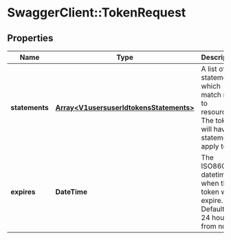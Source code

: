 # SwaggerClient::TokenRequest

## Properties
Name | Type | Description | Notes
------------ | ------------- | ------------- | -------------
**statements** | [**Array&lt;V1usersuserIdtokensStatements&gt;**](V1usersuserIdtokensStatements.md) | A list of statements which match roles to resources. The token will have all statements apply to it. | 
**expires** | **DateTime** | The ISO8601 datetime when the token will expire. Default is 24 hours from now. | 

